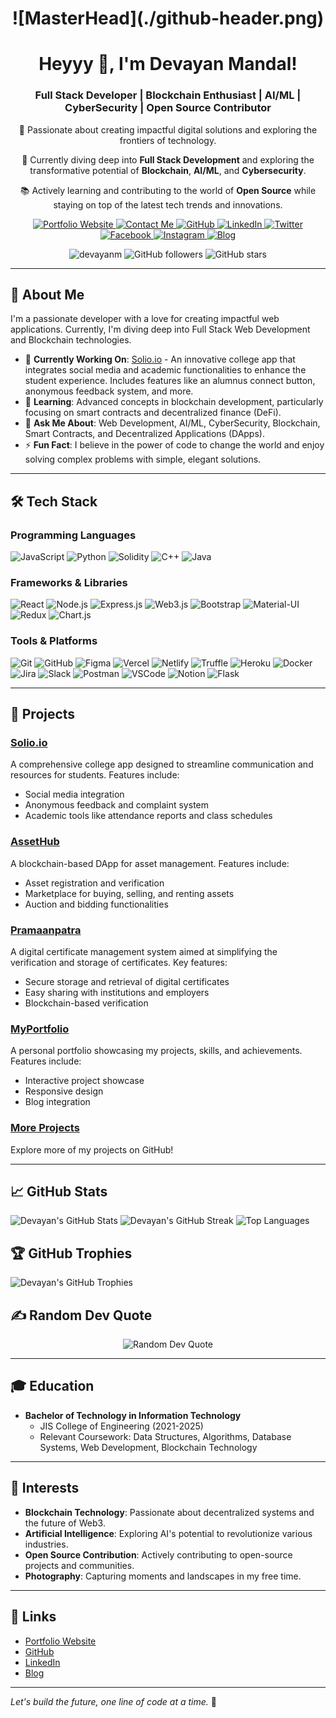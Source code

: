 <h1 align="center">![MasterHead](./github-header.png)</h1>

<h1 align="center">Heyyy 👋, I'm Devayan Mandal!</h1>
<h3 align="center">
  Full Stack Developer | Blockchain Enthusiast | AI/ML | CyberSecurity | Open Source Contributor
</h3>
<p align="center">
  🚀 Passionate about creating impactful digital solutions and exploring the frontiers of technology.
</p>
<p align="center">
  🌟 Currently diving deep into <strong>Full Stack Development</strong> and exploring the transformative potential of <strong>Blockchain</strong>, <strong>AI/ML</strong>, and <strong>Cybersecurity</strong>.
</p>
<p align="center">
  📚 Actively learning and contributing to the world of <strong>Open Source</strong> while staying on top of the latest tech trends and innovations.
</p>

<p align="center">
  <a href="https://devayan.netlify.app/" target="_blank">
    <img src="https://img.shields.io/badge/Portfolio-000000?style=for-the-badge&logo=about.me&logoColor=white" alt="Portfolio Website" />
  </a>
  <a href="mailto:devayan9689@gmail.com">
    <img src="https://img.shields.io/badge/Contact%20Me-0078D4?style=for-the-badge&logo=gmail&logoColor=white" alt="Contact Me" />
  </a>
  <a href="https://github.com/Devayanm" target="_blank">
    <img src="https://img.shields.io/badge/GitHub-181717?style=for-the-badge&logo=github&logoColor=white" alt="GitHub" />
  </a>
  <a href="https://www.linkedin.com/in/devayan-mandal/" target="_blank">
    <img src="https://img.shields.io/badge/LinkedIn-0A66C2?style=for-the-badge&logo=linkedin&logoColor=white" alt="LinkedIn" />
  </a>
  <a href="https://twitter.com/DevayanM" target="_blank">
    <img src="https://img.shields.io/badge/Twitter-1DA1F2?style=for-the-badge&logo=twitter&logoColor=white" alt="Twitter" />
  </a>
  <a href="https://www.facebook.com/iamdevayan" target="_blank">
    <img src="https://img.shields.io/badge/Facebook-1877F2?style=for-the-badge&logo=facebook&logoColor=white" alt="Facebook" />
  </a>
  <a href="https://instagram.com/iamdevayan" target="_blank">
    <img src="https://img.shields.io/badge/Instagram-E4405F?style=for-the-badge&logo=instagram&logoColor=white" alt="Instagram" />
  </a>
  <a href="https://devayanm.hashnode.dev/" target="_blank">
    <img src="https://img.shields.io/badge/Blog-FF6F61?style=for-the-badge&logo=hashnode&logoColor=white" alt="Blog" />
  </a>
</p>



<p align="center">
  <img src="https://komarev.com/ghpvc/?username=devayanm&label=Profile%20views&color=0e75b6&style=flat" alt="devayanm" />
  <img src="https://img.shields.io/github/followers/devayanm?label=Followers" alt="GitHub followers" />
  <img src="https://img.shields.io/github/stars/devayanm?label=Stars" alt="GitHub stars" />
</p>

---

## 🌟 About Me
I'm a passionate developer with a love for creating impactful web applications. Currently, I'm diving deep into Full Stack Web Development and Blockchain technologies.

- 🔭 **Currently Working On**: [Solio.io](https://github.com/devayanm/solio.io) - An innovative college app that integrates social media and academic functionalities to enhance the student experience. Includes features like an alumnus connect button, anonymous feedback system, and more.
- 🌱 **Learning**: Advanced concepts in blockchain development, particularly focusing on smart contracts and decentralized finance (DeFi).
- 💬 **Ask Me About**: Web Development, AI/ML, CyberSecurity, Blockchain, Smart Contracts, and Decentralized Applications (DApps).
- ⚡ **Fun Fact**: I believe in the power of code to change the world and enjoy solving complex problems with simple, elegant solutions.

---

## 🛠️ Tech Stack

### Programming Languages
<p align="left">
  <img src="https://img.shields.io/badge/JavaScript-323330?style=for-the-badge&logo=javascript&logoColor=F7DF1E" alt="JavaScript" />
  <img src="https://img.shields.io/badge/Python-3670A0?style=for-the-badge&logo=python&logoColor=ffdd54" alt="Python" />
  <img src="https://img.shields.io/badge/Solidity-363636?style=for-the-badge&logo=solidity&logoColor=white" alt="Solidity" />
  <img src="https://img.shields.io/badge/C++-00599C?style=for-the-badge&logo=c%2B%2B&logoColor=white" alt="C++" />
  <img src="https://img.shields.io/badge/Java-007396?style=for-the-badge&logo=java&logoColor=white" alt="Java" />
</p>

### Frameworks & Libraries
<p align="left">
  <img src="https://img.shields.io/badge/React-20232a?style=for-the-badge&logo=react&logoColor=61DAFB" alt="React" />
  <img src="https://img.shields.io/badge/Node.js-43853D?style=for-the-badge&logo=node.js&logoColor=white" alt="Node.js" />
  <img src="https://img.shields.io/badge/Express.js-404d59?style=for-the-badge&logo=express&logoColor=61DAFB" alt="Express.js" />
  <img src="https://img.shields.io/badge/Web3.js-F16822?style=for-the-badge&logo=web3.js&logoColor=white" alt="Web3.js" />
  <img src="https://img.shields.io/badge/Bootstrap-563D7C?style=for-the-badge&logo=bootstrap&logoColor=white" alt="Bootstrap" />
  <img src="https://img.shields.io/badge/Material--UI-0081CB?style=for-the-badge&logo=material-ui&logoColor=white" alt="Material-UI" />
  <img src="https://img.shields.io/badge/Redux-764ABC?style=for-the-badge&logo=redux&logoColor=white" alt="Redux" />
  <img src="https://img.shields.io/badge/Chart.js-FF6384?style=for-the-badge&logo=chartdotjs&logoColor=white" alt="Chart.js" />
</p>

### Tools & Platforms
<p align="left">
  <img src="https://img.shields.io/badge/Git-F05032?style=for-the-badge&logo=git&logoColor=white" alt="Git" />
  <img src="https://img.shields.io/badge/GitHub-181717?style=for-the-badge&logo=github&logoColor=white" alt="GitHub" />
  <img src="https://img.shields.io/badge/Figma-F24E1E?style=for-the-badge&logo=figma&logoColor=white" alt="Figma" />
  <img src="https://img.shields.io/badge/Vercel-000000?style=for-the-badge&logo=vercel&logoColor=white" alt="Vercel" />
  <img src="https://img.shields.io/badge/Netlify-00C7B7?style=for-the-badge&logo=netlify&logoColor=white" alt="Netlify" />
  <img src="https://img.shields.io/badge/Truffle-5E6E01?style=for-the-badge&logo=truffle&logoColor=white" alt="Truffle" />
  <img src="https://img.shields.io/badge/Heroku-430098?style=for-the-badge&logo=heroku&logoColor=white" alt="Heroku" />
  <img src="https://img.shields.io/badge/Docker-2496ED?style=for-the-badge&logo=docker&logoColor=white" alt="Docker" />
  <img src="https://img.shields.io/badge/Jira-0052CC?style=for-the-badge&logo=jira&logoColor=white" alt="Jira" />
  <img src="https://img.shields.io/badge/Slack-4A154B?style=for-the-badge&logo=slack&logoColor=white" alt="Slack" />
  <img src="https://img.shields.io/badge/Postman-FF6C37?style=for-the-badge&logo=postman&logoColor=white" alt="Postman" />
  <img src="https://img.shields.io/badge/Visual_Studio_Code-0078D4?style=for-the-badge&logo=visual-studio-code&logoColor=white" alt="VSCode" />
  <img src="https://img.shields.io/badge/Notion-000000?style=for-the-badge&logo=notion&logoColor=white" alt="Notion" />
  <img src="https://img.shields.io/badge/Apache_Flask-000000?style=for-the-badge&logo=flask&logoColor=white" alt="Flask" />
</p>


---

## 🚀 Projects
### [Solio.io](https://github.com/devayanm/solio.io)
A comprehensive college app designed to streamline communication and resources for students. Features include:
- Social media integration
- Anonymous feedback and complaint system
- Academic tools like attendance reports and class schedules

### [AssetHub](https://github.com/devayanm/assethub)
A blockchain-based DApp for asset management. Features include:
- Asset registration and verification
- Marketplace for buying, selling, and renting assets
- Auction and bidding functionalities

### [Pramaanpatra](https://github.com/devayanm/pramaanpatra)
A digital certificate management system aimed at simplifying the verification and storage of certificates. Key features:
- Secure storage and retrieval of digital certificates
- Easy sharing with institutions and employers
- Blockchain-based verification

### [MyPortfolio](https://github.com/devayanm/Portfolio)
A personal portfolio showcasing my projects, skills, and achievements. Features include:
- Interactive project showcase
- Responsive design
- Blog integration

### [More Projects](https://github.com/devayanm?tab=repositories)
Explore more of my projects on GitHub!

---

## 📈 GitHub Stats
<p align="left">
  <img src="https://github-readme-stats.vercel.app/api?username=devayanm&theme=gotham&hide_border=false&include_all_commits=true&count_private=true" alt="Devayan's GitHub Stats" />
  <img src="https://github-readme-streak-stats.herokuapp.com/?user=devayanm&theme=gotham&hide_border=false" alt="Devayan's GitHub Streak" />
  <img src="https://github-readme-stats.vercel.app/api/top-langs/?username=devayanm&theme=gotham&hide_border=false&include_all_commits=true&count_private=true&layout=compact" alt="Top Languages" />
</p>

## 🏆 GitHub Trophies
<p align="left">
  <img src="https://github-profile-trophy.vercel.app/?username=devayanm&theme=dark_dimmed&no-frame=false&no-bg=true&margin-w=4" alt="Devayan's GitHub Trophies" />
</p>

## ✍️ Random Dev Quote
<p align="center">
  <img src="https://quotes-github-readme.vercel.app/api?type=vetical&theme=tokyonight" alt="Random Dev Quote" />
</p>

---

## 🎓 Education
- **Bachelor of Technology in Information Technology**
  - JIS College of Engineering (2021-2025)
  - Relevant Coursework: Data Structures, Algorithms, Database Systems, Web Development, Blockchain Technology

---


## 🌟 Interests
- **Blockchain Technology**: Passionate about decentralized systems and the future of Web3.
- **Artificial Intelligence**: Exploring AI's potential to revolutionize various industries.
- **Open Source Contribution**: Actively contributing to open-source projects and communities.
- **Photography**: Capturing moments and landscapes in my free time.

---

## 🔗 Links
- [Portfolio Website](https://devayan.netlify.app/)
- [GitHub](https://github.com/devayanm)
- [LinkedIn](https://www.linkedin.com/in/devayan-mandal/)
- [Blog](https://devayanm.hashnode.dev/)

---

*Let's build the future, one line of code at a time.* 🚀
